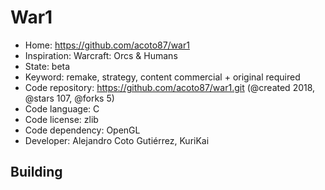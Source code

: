 # War1

- Home: https://github.com/acoto87/war1
- Inspiration: Warcraft: Orcs & Humans
- State: beta
- Keyword: remake, strategy, content commercial + original required
- Code repository: https://github.com/acoto87/war1.git (@created 2018, @stars 107, @forks 5)
- Code language: C
- Code license: zlib
- Code dependency: OpenGL
- Developer: Alejandro Coto Gutiérrez, KuriKai

## Building
